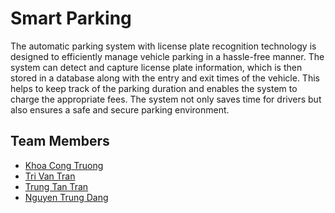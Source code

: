 # Smart Parking

The automatic parking system with license plate recognition technology is designed to efficiently manage vehicle parking in a hassle-free manner. The system can detect and capture license plate information, which is then stored in a database along with the entry and exit times of the vehicle. This helps to keep track of the parking duration and enables the system to charge the appropriate fees. The system not only saves time for drivers but also ensures a safe and secure parking environment.

## Team Members

- [Khoa Cong Truong](mailto:tckhoa8700@gmail.com)
- [Tri Van Tran](mailto:tranvantri2000@gmail.com)
- [Trung Tan Tran](mailto:pes.katori.itto@gmail.com)
- [Nguyen Trung Dang](mailto:nguyen20dang@gmail.com)

